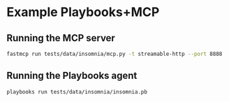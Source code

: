 # Example Playbooks+MCP

## Running the MCP server

```bash
fastmcp run tests/data/insomnia/mcp.py -t streamable-http --port 8888
```

## Running the Playbooks agent

```bash
playbooks run tests/data/insomnia/insomnia.pb
```